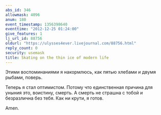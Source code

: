```yaml
---
abs_id: 346
allowmask: 4096
anum: 180
event_timestamp: 1356398640
eventtime: "2012-12-25 01:24:00"
give_features: 1
lj_url_id: 88756
oldurl: "https://ulysses4ever.livejournal.com/88756.html"
reply_count: 0
security: usemask
title: Skating on the thin ice of modern life
---
```


Этими воспоминаниями я накормлюсь, как пятью хлебами и двумя рыбами,
поверь.

Теперь я стал оптимистом. Потому что единственная причина для уныния
это, воистину, смерть. А смерть не страшна с тобой и безразлична без
тебя. Как ни крути, я готов.

Amen.

